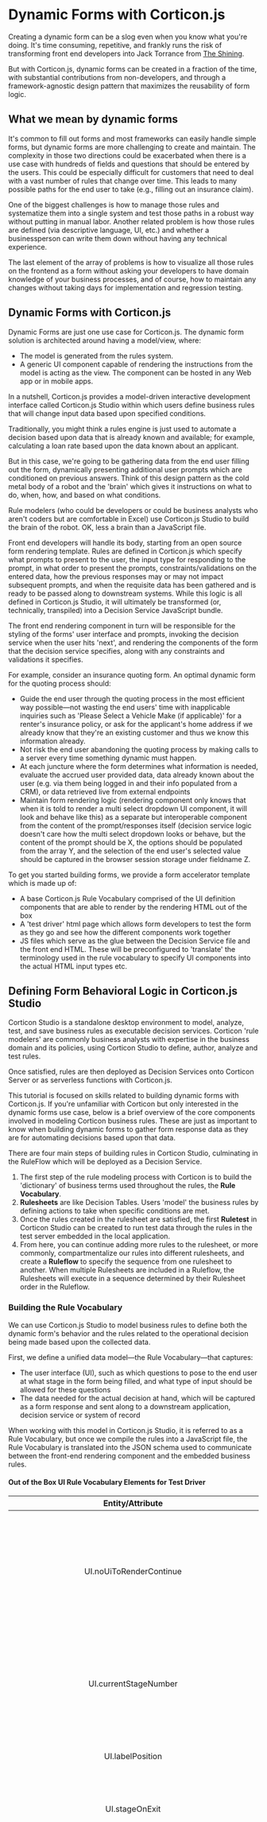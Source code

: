 # Dynamic Forms with Corticon.js

Creating a dynamic form can be a slog even when you know what you're doing. It's time consuming, repetitive, and frankly runs the risk of transforming front end developers into Jack Torrance from [The Shining](https://static.tumblr.com/72b7451c23e74696386ae2e2c05a8761/alu9pkg/eSdnfi67l/tumblr_static_7lu60nk316gw4sggg4owgcwgg_640_v2.jpg). 

But with Corticon.js, dynamic forms can be created in a fraction of the time, with substantial contributions from non-developers, and through a framework-agnostic design pattern that maximizes the reusability of form logic.

## What we mean by dynamic forms

It's common to fill out forms and most frameworks can easily handle simple forms, but dynamic forms are more challenging to create and maintain. The complexity in those two directions could be exacerbated when there is a use case with hundreds of fields and questions that should be entered by the users. This could be especially difficult for customers that need to deal with a vast number of rules that change over time. This leads to many possible paths for the end user to take (e.g., filling out an insurance claim).

One of the biggest challenges is how to manage those rules and systematize them into a single system and test those paths in a robust way without putting in manual labor. Another related problem is how those rules are defined (via descriptive language, UI, etc.) and whether a businessperson can write them down without having any technical experience.

The last element of the array of problems is how to visualize all those rules on the frontend as a form without asking your developers to have domain knowledge of your business processes, and of course, how to maintain any changes without taking days for implementation and regression testing.

## Dynamic Forms with Corticon.js

Dynamic Forms are just one use case for Corticon.js. The dynamic form solution is architected around having a model/view, where:

  * The model is generated from the rules system.
  * A generic UI component capable of rendering the instructions from the model is acting as the view. The component can be hosted in any Web app or in mobile apps.

In a nutshell, Corticon.js provides a model-driven interactive development interface called Corticon.js Studio within which users define business rules that will change input data based upon specified conditions.

Traditionally, you might think a rules engine is just used to automate a decision based upon data that is already known and available; for example, calculating a loan rate based upon the data known about an applicant.

But in this case, we're going to be gathering data from the end user filling out the form, dynamically presenting additional user prompts which are conditioned on previous answers. Think of this design pattern as the cold metal body of a robot and the 'brain' which gives it instructions on what to do, when, how, and based on what conditions.

Rule modelers (who could be developers or could be business analysts who aren't coders but are comfortable in Excel) use Corticon.js Studio to build the brain of the robot. OK, less a brain than a JavaScript file.

Front end developers will handle its body, starting from an open source form rendering template. Rules are defined in Corticon.js which specify what prompts to present to the user, the input type for responding to the prompt, in what order to present the prompts, constraints/validations on the entered data, how the previous responses may or may not impact subsequent prompts, and when the requisite data has been gathered and is ready to be passed along to downstream systems. While this logic is all defined in Corticon.js Studio, it will ultimately be transformed (or, technically, transpiled) into a Decision Service JavaScript bundle.

The front end rendering component in turn will be responsible for the styling of the forms' user interface and prompts, invoking the decision service when the user hits 'next', and rendering the components of the form that the decision service specifies, along with any constraints and validations it specifies.

For example, consider an insurance quoting form. An optimal dynamic form for the quoting process should:

  * Guide the end user through the quoting process in the most efficient way possible—not wasting the end users' time with inapplicable inquiries such as 'Please Select a Vehicle Make (if applicable)' for a renter's insurance policy, or ask for the applicant's home address if we already know that they're an existing customer and thus we know this information already.
  * Not risk the end user abandoning the quoting process by making calls to a server every time something dynamic must happen.
  * At each juncture where the form determines what information is needed, evaluate the accrued user provided data, data already known about the user (e.g. via them being logged in and their info populated from a CRM), or data retrieved live from external endpoints
  * Maintain form rendering logic (rendering component only knows that when it is told to render a multi select dropdown UI component, it will look and behave like this) as a separate but interoperable component from the content of the prompt/responses itself (decision service logic doesn't care how the multi select dropdown looks or behave, but the content of the prompt should be X, the options should be populated from the array Y, and the selection of the end user's selected value should be captured in the browser session storage under fieldname Z.

To get you started building forms, we provide a form accelerator template which is made up of:

  * A base Corticon.js Rule Vocabulary comprised of the UI definition components that are able to render by the rendering HTML out of the box
  * A 'test driver' html page which allows form developers to test the form as they go and see how the different components work together
  * JS files which serve as the glue between the Decision Service file and the front end HTML. These will be preconfigured to 'translate' the terminology used in the rule vocabulary to specify UI components into the actual HTML input types etc.

## Defining Form Behavioral Logic in Corticon.js Studio

Corticon Studio is a standalone desktop environment to model, analyze, test, and save business rules as executable decision services. Corticon 'rule modelers' are commonly business analysts with expertise in the business domain and its policies, using Corticon Studio to define, author, analyze and test rules.

Once satisfied, rules are then deployed as Decision Services onto Corticon Server or as serverless functions with Corticon.js.

This tutorial is focused on skills related to building dynamic forms with Corticon.js. If you're unfamiliar with Corticon but only interested in the dynamic forms use case, below is a brief overview of the core components involved in modeling Corticon business rules. These are just as important to know when building dynamic forms to gather form response data as they are for automating decisions based upon that data.

There are four main steps of building rules in Corticon Studio, culminating in the RuleFlow which will be deployed as a Decision Service.

1.  The first step of the rule modeling process with Corticon is to build the 'dictionary' of business terms used throughout the rules, the **Rule Vocabulary**.
2.  **Rulesheets** are like Decision Tables. Users 'model' the business rules by defining actions to take when specific conditions are met.
3.  Once the rules created in the rulesheet are satisfied, the first **Ruletest** in Corticon Studio can be created to run test data through the rules in the test server embedded in the local application.
4.  From here, you can continue adding more rules to the rulesheet, or more commonly, compartmentalize our rules into different rulesheets, and create a **Ruleflow** to specify the sequence from one rulesheet to another. When multiple Rulesheets are included in a Ruleflow, the Rulesheets will execute in a sequence determined by their Rulesheet order in the Ruleflow.

### Building the Rule Vocabulary 

We can use Corticon.js Studio to model business rules to define both the dynamic form's behavior and the rules related to the operational decision being made based upon the collected data.

First, we define a unified data model—the Rule Vocabulary—that captures:

-   The user interface (UI), such as which questions to pose to the end user at what stage in the form being filled, and what type of input should be allowed for these questions
-   The data needed for the actual decision at hand, which will be captured as a form response and sent along to a downstream application, decision service or system of record

When working with this model in Corticon.js Studio, it is referred to as a Rule Vocabulary, but once we compile the rules into a JavaScript file, the Rule Vocabulary is translated into the JSON schema used to communicate between the front-end rendering component and the embedded business rules.

#### Out of the Box UI Rule Vocabulary Elements for Test Driver

 |                       **Entity/Attribute**                        |                                                                                                                                                                                                                                                                                                                                      **Description**                                                                                                                                                                                                                                                                                                                                      |                                                                         **Field Type**                                                                          |
 | :---------------------------------------------------------------: | :---------------------------------------------------------------------------------------------------------------------------------------------------------------------------------------------------------------------------------------------------------------------------------------------------------------------------------------------------------------------------------------------------------------------------------------------------------------------------------------------------------------------------------------------------------------------------------------------------------------------------------------------------------------------------------------: | :-------------------------------------------------------------------------------------------------------------------------------------------------------------: |
 |                     UI\.noUiToRenderContinue                      |                                                                                                                                                                                                                              Boolean set to true for any stage numbers where something other than rendering a container is happening \(enumerating list of options/datasource for a multi choice dropdown, calculations, making decision from accrued data\)                                                                                                                                                                                                                              |                                                                             Boolean                                                                             |
 |                      UI\.currentStageNumber                       |                                                                                                                                                                                                                                 When the client side rendering component is ready for the next step in the flow, it invokes the decision service by setting UI\.currentStageNumber to UI\.nextStageNumber in the input payload of the decision service\.                                                                                                                                                                                                                                  |                                                                             Integer                                                                             |
 |                         UI\.labelPosition                         |                                                                                                                                                                                                                                                                                                     Sets the default label position \- Can be overidden on a control by control basis                                                                                                                                                                                                                                                                                                     |                                                                      Enum: 'Above', 'Side'                                                                      |
 |                          UI\.stageOnExit                          |                                                                                                                                                                                                                                                                                    To invoke a subflow we need to specify the entry stage via nextStageNumber and where we will resume via stageOnExit                                                                                                                                                                                                                                                                                    |                                                                             Integer                                                                             |
 |                          UI\.pathToData                           | We define which data we want to store by specifying in the initial stage of the rules which vocabulary entity should ‘store’ the data accrued throughout the form\. This is specified with UI\.pathToData in an initial stage\. The pathToData entity will be at index 1 in the JSON\. The stored data can then be passed along to other workflow steps once the form is complete, or used to define a conditional rule at a later stage in the form\. Data Type: Any alphanumeric string will be accepted, but in order to use user\-selected responses to dynamically change form behavior in future steps, this should be set to an entity in the vocabulary that will accrue the data |                                                                             String                                                                              |
 |                           UI\.language                            |                                                                                                                                                                                                                                                                               On start, the rendered can accept the language from the UI but a decision service may switch the language based on some rules                                                                                                                                                                                                                                                                               |                                                                             String                                                                              |
 |                             UI\.done                              |                                                                                                                                                                                           Upon receiving a done instruction from the decision service \(a notification of the end of the flow\) via UI\.done=T, it is expected the collected data will be passed to another function or process; typically an event will be raised with a pointer to the JSON data collected during the flow\.                                                                                                                                                                                            |                                                                             Boolean                                                                             |
 |                        UI\.nextStageNumber                        |                                                                                                                                                                                                                                              The decision service sets the attribute UI\.nextStageNumber to specify the next step in the flow, unless it is the last stage, in which case this field is left null and done is set to ‘true’                                                                                                                                                                                                                                               |                                                                             Integer                                                                             |
 |                    UI\.currentStageDescription                    |                                                                                                                                                                                                                                                                                                                                                                                                                                                                                                                                                                                                                                                                                           |                                                                             String                                                                              |
 |                          UI\.containers                           |                                                                                       For all steps in which something is being presented to the user \(versus just a calculation/decision made in the background\), the decision service will specify the list of UI controls to render from the decision service JSON payload at the UI\.containers element\. This is an array of all the containers to render for this stage\. The container can be viewed as a panel containing various labels and input fields decision service\. The container has various attributes, for example a title\.                                                                                        |                                                                             object                                                                              |
 |                   UI\.containers\.validationMsg                   |                                                                                                                                                                                                                                                                                                                        Creates a container wide validation message                                                                                                                                                                                                                                                                                                                        |                                                                             String                                                                              |
 |                    UI\.containers\.description                    |                                                                                                                                                                                                                                                                                          An optional string that doesn't impact behavior of the form\. It is mostly useful for troubleshooting\.                                                                                                                                                                                                                                                                                          |                                                                             String                                                                              |
 |                       UI\.containers\.title                       |                                                                                                                                                                                                                                                                                                                         Renders the h3 header on Container entity                                                                                                                                                                                                                                                                                                                         |                                                                             String                                                                              |
 |                        UI\.containers\.id                         |                                                                                                                                                                                                                                                                                                                       Required if any container is being rendered\.                                                                                                                                                                                                                                                                                                                       |                                                                             String                                                                              |
 |                    UI\.containers\.uiControls                     |                                                                                                                                                                                                                          Each UI control element has multiple attributes\. The most important one is the 'type' attribute as it allows the Test Drive Client to know what kind of control to render and which necessary attributes to access based on the type\.                                                                                                                                                                                                                          |                                                                             object                                                                              |
 |               UI\.containers\.uiControls\.fieldName               |                                                                                   The UI control specifies where to store the data in the field UIControl\.fieldName\. For example, if we want to store the value of a person's date of birth in a field called 'dob', within a JSON object called 'Person', we would first need to set \(either in this stage or a preceding one\) the UI\.pathToData = 'Person' and then we could define the UI Control's fieldName to be 'dob'\. This would hold the value selected for the dob in the JSON object as follows: "Person" : \{ "dob" : "MM/DD/YYYY" \}                                                                                   |                                                                             String                                                                              |
 |           UI\.containers\.uiControls\.dataSourceOptions           |                          When using the MultipleChoices UI Control, the actual choices can be populated from a JSON endpoint or be specified by the rule modeler\. For the first option, the rule modeler must specify a URL on the field UIControl\.dataSource\. The default client renderer will look for the options at that endpoint under the value and displayName field\. If the JSON data has different keys, such as shown below, the client renderer must be told which field is going to serve as the value field and which as the displayName field—these can be, and often are, the same\. These are specified with the DataSourceOptions entity\.                           |                                                                             object                                                                              |
 |   UI\.containers\.uiControls\.dataSourceOptions\.dataTextField    |                                                                                                                                                                                                                                                  Optionally define the key name to use as the display name for this option from dropdown, if its name isn’t displayName\. Oftentimes this will be the same as the dataValueField field\.                                                                                                                                                                                                                                                  |                                                                             String                                                                              |
 |   UI\.containers\.uiControls\.dataSourceOptions\.dataValueField   |                                                                                                                                                                                                                                       Optionally define the name of the key whose value should be stored should end user select this option from dropdown, if its name isn’t value\. Oftentimes this will be the same as the dataTextField field\.                                                                                                                                                                                                                                        |                                                                             String                                                                              |
 | UI\.containers\.uiControls\.dataSourceOptions\.pathToOptionsArray |                                                                                                                                                                                                                                                                                            Optionally define where in a JSON endpoint is the array of options to populate a dropdown list with                                                                                                                                                                                                                                                                                            |                                                                             String                                                                              |
 |                  UI\.containers\.uiControls\.max                  |                                                                                                                                                                                                                                                                                                       Optionally give the rendering component for this UI Control a numeric maximum                                                                                                                                                                                                                                                                                                       |                                                                             Integer                                                                             |
 |             UI\.containers\.uiControls\.defaultValue              |                                                                                                                                                                                                                                                                                                  Optionally give the rendering component for this UI Control a placeholder default value                                                                                                                                                                                                                                                                                                  |                                                                             String                                                                              |
 |               UI\.containers\.uiControls\.showTime                |                                                                                                                                                                                                                                                                                                                                                                                                                                                                                                                                                                                                                                                                                           |                                                                             Boolean                                                                             |
 |               UI\.containers\.uiControls\.multiple                |                                                                                                                                                                                                                                                                When there could be any number of responses to a prompt, set this to true\. The answers are stored in an array pointed as specified by fieldName attribute                                                                                                                                                                                                                                                                 |                                                                             Boolean                                                                             |
 |                UI\.containers\.uiControls\.tooltip                |                                                                                                                                                                                                                                                                                                 Optionally give the rendering component for this UI Control a tooltip to assist end user                                                                                                                                                                                                                                                                                                  |                                                                             String                                                                              |
 |                 UI\.containers\.uiControls\.label                 |                                                                                                                                                                                                                                                                                                                     Content of the prompt provided by the UI Control                                                                                                                                                                                                                                                                                                                      |                                                                             String                                                                              |
 |                 UI\.containers\.uiControls\.rows                  |                                                                                                                                                                                                                                                                                                                         Description: HTML textarea rows attribute                                                                                                                                                                                                                                                                                                                         |                                                                             Integer                                                                             |
 |                 UI\.containers\.uiControls\.type                  |                                                                                                                                                                                                                                                                                                                                                                                                                                                                                                                                                                                                                                                                                           | Enum:Text, SingleChoice, MultipleChoices, DateTime, Number, ReadOnlyText, YesNo, TextArea, FileUpload, MultiExpenses, MultipleChoicesMultiSelect , YesNoBoolean |
 |               UI\.containers\.uiControls\.required                |                                                                                                                                                                                                                                                                                               Optionally tell the rendering component that this UI Control must be answered by the end user                                                                                                                                                                                                                                                                                               |                                                                             Boolean                                                                             |
 |                  UI\.containers\.uiControls\.min                  |                                                                                                                                                                                                                                                                                          Optionally give the rendering component for this UI Control a minimum numeric value end user can enter                                                                                                                                                                                                                                                                                           |                                                                             Integer                                                                             |
 |                 UI\.containers\.uiControls\.minDT                 |                                                                                                                                                                                                                                                                                            Optionally give the rendering component for this UI Control a minimum date value end user can enter                                                                                                                                                                                                                                                                                            |                                                                             String                                                                              |
 |             UI\.containers\.uiControls\.labelPosition             |                                                                                                                                                                                                                                                                                                 Optionally instruct the rendering component where to place the label for this UI Control                                                                                                                                                                                                                                                                                                  |                                                                      Enum: 'Above', 'Side'                                                                      |
 |              UI\.containers\.uiControls\.sortOptions              |                                                                                                                                                                                                                                                                        Optionally instruct the rendering component how to sort the list of options applied to this UI Control\. Allowed values: 'A to Z', 'Z to A'                                                                                                                                                                                                                                                                        |                                                                    Enum: 'A to Z', 'Z to A'                                                                     |
 |                 UI\.containers\.uiControls\.maxDT                 |                                                                                                                                                                                                                                                                                            Optionally give the rendering component for this UI Control a maximum date value end user can enter                                                                                                                                                                                                                                                                                            |                                                                             String                                                                              |
 |          UI\.containers\.uiControls\.validationErrorMsg           |                                                                                                                                                                                                                                                                                                                   Creates validation message for individual UI Control                                                                                                                                                                                                                                                                                                                    |                                                                             String                                                                              |
 |                  UI\.containers\.uiControls\.id                   |                                                                                                                                                                                                                                                                                                      Unique identifier \(within the context of one container\) for the UI control\.                                                                                                                                                                                                                                                                                                       |                                                                             String                                                                              |
 |                 UI\.containers\.uiControls\.cols                  |                                                                                                                                                                                                                                                                                                                         Description: HTML textarea cols attribute                                                                                                                                                                                                                                                                                                                         |                                                                             Integer                                                                             |
 |              UI\.containers\.uiControls\.dataSource               |                                                                                                                                                                                            Specifies the datasource to populate MultipleChoices dropdown options from\. Value field at the JSON endpoint must have the key value, display name must have the value displayName\. If not the case for either of these, these can be overridden by specifying a child entity ‘DataSourceOptions’                                                                                                                                                                                            |                                                                             String                                                                              |
 |                 UI\.containers\.uiControls\.value                 |                                                                                                                                                                                                                                                                                                                         The content of a ReadOnlyText UI Control                                                                                                                                                                                                                                                                                                                          |                                                                             String                                                                              |
 |                UI\.containers\.uiControls\.option                 |                                                                                                                                                                                                                                                    Use in conjunction with MultipleChoices UI Control to populate the list of options\. Alternative is to specify an endpoint for the UI Control's datasource to retrieve data from\.                                                                                                                                                                                                                                                     |                                                                             object                                                                              |
 |          UI\.containers\.uiControls\.option\.displayName          |                                                                                                                                                                                                                                                                                                                What the particular dropdown option's dispay name should be                                                                                                                                                                                                                                                                                                                |                                                                             String                                                                              |
 |             UI\.containers\.uiControls\.option\.value             |                                                                                                                                                                                                                                                                                                    What the particular dropdown option's value will be stored as should it be selected                                                                                                                                                                                                                                                                                                    |                                                                             String                                                                              |

# Using the Test Driver Client

When we build the dynamic form rules, we're ultimately going to be transpiling the rules into a self-contained JavaScript bundle. In simpler terms, all of the logic will be encapsulated into just one file decisionServiceBundle.js.

Front end developers handle the 'rendering side' of the form. This includes defining data that will be passed in at the onset of the form, styling, and where the data goes once the form is filled out.

To make everyone's life easier, we provide open source implementations of Corticon.js Dynamic Forms which you can freely download, import into your environment, and adapt to your needs. This includes both sample rule assets that you can work with in Corticon.js Studio, and a sample client side rendering component.

## Overview of the Test Drive Client

The Dynamic Forms in the sample page are rendered by a reusable, adaptable template referred to as the Test Drive Client. By template, we mean that the same Test Drive Client can be reused for multiple questionnaires without any front end client changes. When you switch samples with the dropdown sample selector, you're in a different dynamic form; however it is using the Test Drive Client for all the samples.

This framework of separating the Test Drive Client from the rules promotes agility for development teams, as it disentangles the 'instructions' logic for what to present to the user (defined in a Corticon.js decision service) and the code that renders the form based upon these instructions. Typically, a Test Drive Client is written and maintained by a developer or a team of developers while the decision services are written by business analysts who understand well the problem domain of the questionnaire.

If you are familiar with model/views design patterns; you can consider the Test Drive Client to be the view while the model is created and maintained using a Corticon.js decision service.

## Responsibilities  of the Test Drive Client

The Test Drive Client is responsible for rendering the UI Controls (questions, labels, descriptions, validation messages…), collecting the data entered along the flow (the answers), and navigating through the next steps.

It does so by:

1.  Invoking the decision service at both the start of the flow and at each step in the flow. The decision service returns a JSON payload with all the necessary data to proceed for the entire step.
2.  Maintaining the state of the flow. That is, the state machine representing the flow is maintained by the Test Drive Client and not by the decision service (The decision service is stateless).
3.  Exiting when the end of the flow is reported by the decision service.

All of this is by default implemented in an interoperable fashion, as the same Test Drive Client can be reused on different pages and with different use cases.

## What the Test Drive Client Needs from the Decision Service returned payload

The decision service informs the front end UI each and every prompt to present to the user, throughout the form. It likewise may define whether to execute a decision/computation in the background before moving on to subsequent stages. 

The content presented in the form at a given point can define different paths depending upon
 * Previously entered data data entry to make decisions. For example, the form may branch to a different step, or specify different UI controls 
 * The output of decisions and computations performed between steps
 * Data already known about the end user, for example data populated from an external CRM system

There are certain rules which are useful to implement only at the start or end of the form. For example, telling the Test Drive Client where to store the accrued form data, and telling the Test Drive Client when the form is complete.

## Maintaining State

How does the Test Drive Client maintain the state of the overall flow?
It does so by:
1. Keeping a variable for the current stage to execute and setting the next stage to execute based on instructions from the decision service.  Specifically, the decision service sets the attribute `UI.nextStageNumber` to specify the next step in the flow.  Thus, when the Test Drive Client is ready for the next step in the flow, it invokes the decision service by setting U`I.currentStageNumber` to `UI.nextStageNumber` in the input payload of the decision service.
2. Keeping a variable to an object literal for the set of data (answers) entered at each step.  
   The answers are stored in specific fields, again as specified by the decision service. Specifically, the field is specified in each `UIControl` as field `UIControl.fieldName`.      
3. Upon receiving a “done” instruction from the decision service (a notification of the end of the flow), it is expected the collected data will be passed to another function or process; typically an event will be raised with a pointer to the JSON data collected during the flow.  Specifically, this is specified in the `UI.done` attribute.

It’s important to keep in mind that the decision service does not maintain any state.

Another way to look at that is:
1. The Test Drive Client does not know the questions to be asked and what the answers mean.  It simply stores the answers as specified by the decision service.
2. The decision service does not know the current state of the questionnaire but know what to do at each step.

## Storing answers with multiple projects/Multiple Decision Services

As the Test Drive Client can be reused across different projects, there is a need to be able to specify where to store the data within the returned JSON payload.

The decision service can optionally specify a path to where the data will be stored within the answers object literal.
This is specified with `UI.pathToData`
When not specified the Test Drive Client will write the answers at the root of the object literal.
The Test Drive Client is responsible for maintaining the state of the `pathToData` as it can change between stages but the decision service is not responsible for specifying the `pathToData` at every single step.

## Rendering UI Controls

The Test Drive Client receives the list of UI controls to render from the decision service JSON payload at the `UI.containers` element. This is an array of all the containers to render for this stage.
The container can be viewed as a panel containing various labels and input fields.

The container has various attributes, for example a `title`.  

But, most importantly it has an array of UI controls to render within the container at `UI.containers.uiControls`. Each UI control element has multiple attributes.  The most important one is the type attribute as it allows the Test Drive Client to know what kind of control to render and which necessary attributes to access based on the type. For example a UI control type `Number` can have a min and max number associated with it to provide data validation.

The data the Test Drive Client receives is structured like this (pseudo json):
~~~
UI:
containers: [
   uiControls: [
      type: “ui control type identifier”
   ]
]
~~~

For examples of actual payloads, run the test driver client, select the canonical sample and look at the trace panel.

Here is an example for stage 2 of the canonical sample:

~~~
{
  "payload": [
    {
      "language": "english",
      "labelPosition": "Above",
      "pathToData": "canonicalSample",
      "currentStageNumber": 2,
      "containers": [
        {
          "id": "secondContainerId",
          "title": "Question with Number between 10 and 20 - Reference: Step2.ers",
          "uiControls": [
            {
              "fieldName": "Step2Field1",
              "id": "crtl2_2",
              "label": "Question 3",
              "max": "20",
              "min": "10",
              "type": "Number"
            }
          ]
        }
      ],
      "nextStageNumber": 3,
      "currentStageDescription": "This is implemented in Step2.ers"
    },
    {
      "canonicalSample": {
        "Step1Field1": "aaa",
        "Step1Field2": "bbb",
        "Step1Field3": "yes"
      }
    }
  ],
  "corticon": {
    "messages": {
      "message": []
    },
    "timestamp": "2022-04-25T15:39:33.534Z",
    "status": "success"
  }
}
~~~

### Supported Controls List

| UI Control Type            | Multiple Instance Controls (For more information read the section below) | Description                                                                                                                   | Rendering in Reference Implementation (Test Driver)                                                            |
| -------------------------- | ------------------------------------------------------------------------ | ----------------------------------------------------------------------------------------------------------------------------- | -------------------------------------------------------------------------------------------------------------- |
| ReadOnlyText               | No (NA)                                                                  | A control to render HTML text                                                                                                 | div class="readOnlyText"                                                                                       |
| TextArea                   | No                                                                       | A control to render a multi-lines text input                                                                                  | textarea class="textAreaControl"                                                                               |
| Text                       | Yes                                                                      | A control to render a single line text input                                                                                  | input "type": "text"                                                                                           |
| Number                     | Yes                                                                      | A control to render a single number input                                                                                     | input "type": "text"                                                                                           |
| DateTime                   | Yes                                                                      | A control to render a date time or a date input (based on attribute showTime)                                                 | input type="datetime-local" or input type="date"                                                               |
| SingleChoice               | No (NA)                                                                  | A control to render a single choice input - typically rendered as a checkbox or ON/OFF item                                   | input type="checkbox"                                                                                          |
| MultipleChoices            | No (NA)                                                                  | A control to render a multi-choice input.  The user can only selects one of the choice - typically rendered as a dropdown     | select                                                                                                         |
| MultipleChoicesMultiSelect | No (NA)                                                                  | A control to render a multi-choice input.  The user can select 1 to all of the choice                                         | select multiple                                                                                                |
| YesNo                      | No (NA)                                                                  | A control to render a binary yes - no choice.  This is a short cut to creating a multi choices control with yes and no values | select with 2 values, yes and no                                                                               |
| FileUpload                 | No                                                                       | A control to render a file upload control.                                                                                    | input type="file" with appropriate label                                                                       |
| MultiExpenses              | Yes                                                                      | An example to render a complex control (see below for details on simple vs complex controls).                                 | It contain 3 primitive UI elements: an expense type selector, an expense amount input and a currency selector. |


### Simple Controls

These correspond to a primitive UI element in HTML or mobile platform.  For example, a `Text` UI type can be rendered as 
an HTML input tag, or a `MultiChoice` ui type can be rendered as a dropdown using a "select" html tag.

Note: the Test Drive Client can decide to render the MultiChoice as a custom list that the user can click on.

No matter how the UI type is rendered, a simple control has only one input (a string, some numbers, a Boolean, ect…), thus the Test Drive Client will be responsible for storing one answer for each simple controls.  The UI control specifies where to store the data in the field `UIControl.fieldName`

### Multiple Instance Controls

Sometimes we don’t know in advance how many inputs there will be for a specific field. A good example would be asking for first name of all children.  There may be the need for 1 input or 2 inputs or 3 or more. In this case, the UI control is specified with the attribute multiple.

We also call these kinds of controls ArrayTypeInputs as the answers will be stored in an array.

The array will be saved in the project data as specified by the UI control specified using the field `UIControl.fieldName`.

For more information check the [reference implementation function renderMultipleChoicesInput]( https://github.com/corticon/corticon.js-samples/blob/master/DynamicForms/CSC/clientSideComponent/dynForm/uiControlsRenderers.js).

### Complex Controls

These controls are characterized as:

1. We need to render a more sophisticated UI control containing multiple primitive UI elements 
   per entry.  For example, an expense claim entry may have both an expense type and an 
   expense amount; so the complex control would contain both a selector control for the type
   and a currency input control.

2. There can be multiple entries and the number of entries are not known in advance.  Again, a good example is an expenses question.  The user may have 2 items to claim or may have 10.  
For each item to claim, there is a choice input for the type of expense, a number input for the amount and a choice 
for the currency.  The complex control would typically display a button to let the user add another entry on demand.

We also call this type of controls ArrayTypeInputs as the answers will be stored in an array.
The array will be saved in the project data as specified by the UI control specifies using the field `UIControl.fieldName`

For more information check the[ reference implementation function renderExpenseInput](https://github.com/corticon/corticon.js-samples/blob/master/DynamicForms/CSC/clientSideComponent/dynForm/uiControlsRenderers.js).


### Controls Reading Data from External Data Sources

When you implement your own Test Drive Client, you may want to support UIControls that populate the control from a datasource.  
This is particularly useful for list of items, for example a dropdown list, when the list of options already exists somewhere else, and you don’t want to duplicate it in Corticon.

Or perhaps the list is changing so frequently that you want to make sure the user always get the list 
from an external data source (for example a set of exchange rate).

The decision service can specify an external data source with the property `UIControl.dataSource`.

To see an example of what you need to implement, check the [MultiChoice renderer](https://github.com/corticon/corticon.js-samples/blob/master/DynamicForms/CSC/clientSideComponent/dynForm/uiControlsRenderers.js).

There are 2 working modes in this example:
1. Default mode: The REST service produces JSON with the field names `value` and `displayName` for the option value and text respectively.
2. Mapping mode: The field names are different and the mapping are specified in these 2 properties:
      * `UIControl.dataSource.dataSourceOptions.dataValueField`
      * `UIControl.dataSource.dataSourceOptions.dataTextField`
      
### Stages

`Stage`: a unique identifier representing where the flow currently is at in the state machine.

#### In the Request

When the Test Drive Client makes a request to the decision service it asks for a specific stage to render by specifying `UI.currentStageNumber`.

On the request, the Test Drive Client tells the decision service the current stage number to execute. 
The decision service will respond with the corresponding to the current UI to render.

#### In the Response

There are 3 attributes in the decision service JSON results that deal with stages:
* `currentStageNumber`: The decision service tell the Test Drive Client the current stage number it has executed.  
  The Test Drive Client shouldn't do anything special with it.  It is mostly useful for troubleshooting.
* `currentStageDescription`: An optional string.  Again, the Test Drive Client shouldn't do anything special with it.  It is mostly useful for troubleshooting.  
* `nextStageNumber`: This is the stage number the Test Drive Client specifies when calling the decision service for the next step. 

